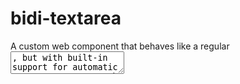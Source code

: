 # bidi-textarea

A custom <bidi-textarea> web component that behaves like a regular <textarea>, but with built-in support for automatic **per-paragraph text direction** (LTR/RTL), ideal for multilingual content.

---

## Features

Automatic direction detection per paragraph
Simple API: works like a native <textarea>
Lightweight and framework-free
Uses Shadow DOM for clean encapsulation

---

## CDN

You can load the component directly from the CDN:
https://cdn.jsdelivr.net/gh/ShahroozD/bidi-textarea/index.js

---

## Usage

Simply use the <bidi-textarea> tag instead of a regular <textarea>:
```html
<bidi-textarea id="myEditor"></bidi-textarea>

<script type="module">
  window.addEventListener('DOMContentLoaded', () => {
    const el = document.getElementById('myEditor');
    el.value = "Hello world\nسلام دنیا\nBonjour le monde";

    el.addEventListener('input', () => {
      console.log("Value:", el.value);
    });
  });
</script>
```

> Make sure to set the value **after** the DOM is loaded (DOMContentLoaded), so the custom element is properly initialized.

---

## 🛠️ API

| Property/Method | Description                            |
|------------------|----------------------------------------|
| value          | Plain text with \n line breaks       |
| focus()        | Focus the editable content             |
| clear()        | Clears all content                     |

---

## 🖌️ Styling

You can style the outer element with normal CSS:
css
bidi-textarea {
  display: block;
  margin: 20px;
}

---

## ✅ License

MIT — free to use, modify, and share.